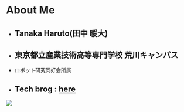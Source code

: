 # About Me

-  ## Tanaka Haruto(田中 暖大)
-  ## 東京都立産業技術高等専門学校 荒川キャンパス
-  ロボット研究同好会所属

-  ## Tech brog : [here](htsaba.net)

![](https://github-readme-stats.vercel.app/api/top-langs?username=hamuchan214&show_icons=true&locale=en&layout=compact)
